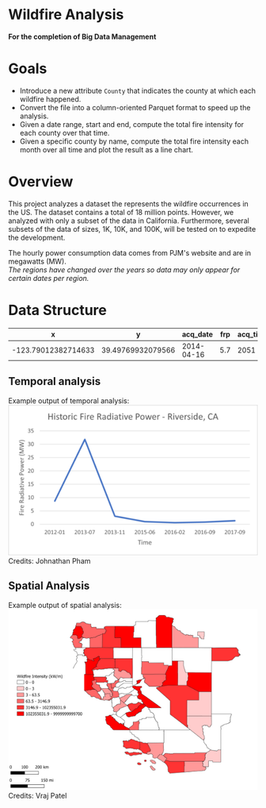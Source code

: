 # Wildfire Analysis
**For the completion of Big Data Management**  
# Goals
- Introduce a new attribute `County` that indicates the county at which each wildfire happened.  
- Convert the file into a column-oriented Parquet format to speed up the analysis.
- Given a date range, start and end, compute the total fire intensity for each county over that time. 
- Given a specific county by name, compute the total fire intensity each month over all time and plot the result as a line chart.

# Overview
This project analyzes a dataset the represents the wildfire occurrences in the US. The dataset contains a total of 18 million points. However, we analyzed with only a subset of the data in California. Furthermore, several subsets of the data of sizes, 1K, 10K, and 100K, will be tested on to expedite the development.

The hourly power consumption data comes from PJM's website and are in megawatts (MW).  
*The regions have changed over the years so data may only appear for certain dates per region.*  
# Data Structure

|                  x|                 y|  acq_date| frp| acq_time|County|
|-------------------|------------------|----------|----|---------|------|
|-123.79012382714633| 39.49769932079566|2014-04-16| 5.7|     2051| 06045|

## Temporal analysis
Example output of temporal analysis:  
![Pie chart of species](images/TemporalAnalysis.png)  
Credits: Johnathan Pham

## Spatial Analysis
Example output of spatial analysis:  
![Pie chart of species](images/spatial_analysis100klegendsmall.png)  
Credits: Vraj Patel
